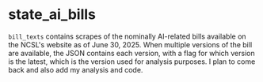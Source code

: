 # state_ai_bills

`bill_texts` contains scrapes of the nominally AI-related bills available on the NCSL's website as of June 30, 2025. When multiple versions of the bill are available, the JSON contains each version, with a flag for which version is the latest, which is the version used for analysis purposes. I plan to come back and also add my analysis and code.
